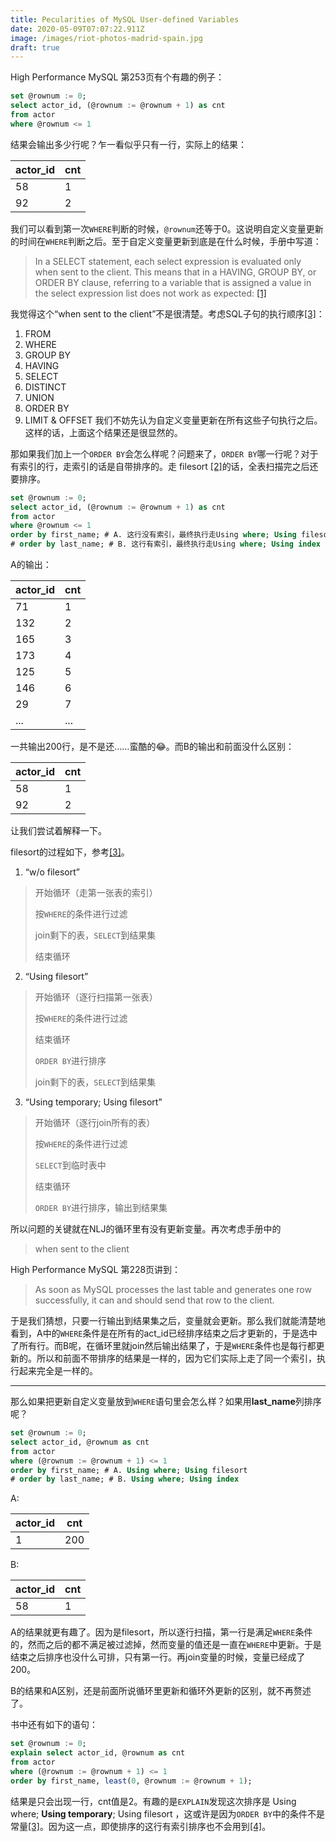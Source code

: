 ```yaml
---
title: Pecularities of MySQL User-defined Variables
date: 2020-05-09T07:07:22.911Z
image: /images/riot-photos-madrid-spain.jpg
draft: true
---
```

High Performance MySQL 第253页有个有趣的例子：

```sql
set @rownum := 0;
select actor_id, (@rownum := @rownum + 1) as cnt
from actor
where @rownum <= 1
```

结果会输出多少行呢？乍一看似乎只有一行，实际上的结果：

| actor_id | cnt
| --- | --- |
| 58 | 1 |
| 92 | 2 |

我们可以看到第一次`WHERE`判断的时候，`@rownum`还等于0。这说明自定义变量更新的时间在`WHERE`判断之后。至于自定义变量更新到底是在什么时候，手册中写道：

> In a SELECT statement, each select expression is evaluated only when sent to the client. This means that in a HAVING, GROUP BY, or ORDER BY clause, referring to a variable that is assigned a value in the select expression list does not work as expected: [\[1\]](https://dev.mysql.com/doc/refman/5.7/en/user-variables.html)

我觉得这个“when sent to the client”不是很清楚。考虑SQL子句的执行顺序[\[3\]](https://www.eversql.com/sql-order-of-operations-sql-query-order-of-execution/)：

1. FROM
2. WHERE
3. GROUP BY
4. HAVING
5. SELECT
6. DISTINCT
7. UNION
8. ORDER BY
9. LIMIT & OFFSET
我们不妨先认为自定义变量更新在所有这些子句执行之后。这样的话，上面这个结果还是很显然的。

那如果我们加上一个`ORDER BY`会怎么样呢？问题来了，`ORDER BY`哪一行呢？对于有索引的行，走索引的话是自带排序的。走   filesort [\[2\]](https://www.percona.com/blog/2009/03/05/what-does-using-filesort-mean-in-mysql/)的话，全表扫描完之后还要排序。

```sql
set @rownum := 0;
select actor_id, (@rownum := @rownum + 1) as cnt
from actor
where @rownum <= 1
order by first_name; # A. 这行没有索引，最终执行走Using where; Using filesort
# order by last_name; # B. 这行有索引，最终执行走Using where; Using index
```

A的输出：

| actor_id | cnt
| --- | --- 
| 71 | 1 
|132|2
|165|3
|173|4
|125|5
|146|6
|29|7
|...|...
一共输出200行，是不是还……蛮酷的😂。而B的输出和前面没什么区别：

| actor_id | cnt
| --- | --- |
| 58 | 1 |
| 92 | 2 |
让我们尝试着解释一下。

filesort的过程如下，参考[\[3\]](http://s.petrunia.net/blog/?p=24)。

1. “w/o filesort”
>开始循环（走第一张表的索引）
>
>按`WHERE`的条件进行过滤
>
>join剩下的表，`SELECT`到结果集
>
>结束循环
   
2. “Using filesort”
>开始循环（逐行扫描第一张表）
>
>按`WHERE`的条件进行过滤
>
>结束循环
>
>`ORDER BY`进行排序
>
>join剩下的表，`SELECT`到结果集

3. “Using temporary; Using filesort”
>开始循环（逐行join所有的表）
>
>按`WHERE`的条件进行过滤
>
>`SELECT`到临时表中
>
>结束循环
>
>`ORDER BY`进行排序，输出到结果集

所以问题的关键就在NLJ的循环里有没有更新变量。再次考虑手册中的
>when sent to the client

High Performance MySQL 第228页讲到：

> As soon as MySQL processes the last table and generates one row successfully, it can and should send that row to the client.

于是我们猜想，只要一行输出到结果集之后，变量就会更新。那么我们就能清楚地看到，A中的`WHERE`条件是在所有的act_id已经排序结束之后才更新的，于是选中了所有行。而B呢，在循环里就join然后输出结果了，于是`WHERE`条件也是每行都更新的。所以和前面不带排序的结果是一样的，因为它们实际上走了同一个索引，执行起来完全是一样的。

---

那么如果把更新自定义变量放到`WHERE`语句里会怎么样？如果用**last_name**列排序呢？

```sql
set @rownum := 0;
select actor_id, @rownum as cnt
from actor
where (@rownum := @rownum + 1) <= 1
order by first_name; # A. Using where; Using filesort
# order by last_name; # B. Using where; Using index
```
A:

| actor_id | cnt
| --- | --- |
| 1 | 200 |
B:

| actor_id | cnt
| --- | --- |
| 58 | 1 |

A的结果就更有趣了。因为是filesort，所以逐行扫描，第一行是满足`WHERE`条件的，然而之后的都不满足被过滤掉，然而变量的值还是一直在`WHERE`中更新。于是结束之后排序也没什么可排，只有第一行。再join变量的时候，变量已经成了200。

B的结果和A区别，还是前面所说循环里更新和循环外更新的区别，就不再赘述了。

书中还有如下的语句：

```sql
set @rownum := 0;
explain select actor_id, @rownum as cnt
from actor
where (@rownum := @rownum + 1) <= 1
order by first_name, least(0, @rownum := @rownum + 1);
```

结果是只会出现一行，cnt值是2。有趣的是`EXPLAIN`发现这次排序是 Using where; **Using temporary**; Using filesort ，这或许是因为`ORDER BY`中的条件不是常量[\[3\]](http://s.petrunia.net/blog/?p=24)。因为这一点，即使排序的这行有索引排序也不会用到[\[4\]](https://dev.mysql.com/doc/refman/8.0/en/order-by-optimization.html)。